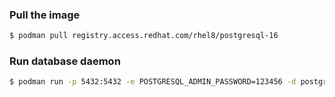 ### Pull the image
```bash
$ podman pull registry.access.redhat.com/rhel8/postgresql-16 
```

### Run database daemon
```bash
$ podman run -p 5432:5432 -e POSTGRESQL_ADMIN_PASSWORD=123456 -d postgresql-16:latest 
```
